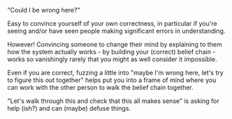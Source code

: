 "Could I be wrong here?"

Easy to convince yourself of your own correctness, in particular if you're seeing and/or have seen people making significant errors in understanding.

However! Convincing someone to change their mind by explaining to them how the system actually works - by building your (correct) belief chain - works so vanishingly rarely that you might as well consider it impossible.

Even if you are correct, fuzzing a little into "maybe I'm wrong here, let's try to figure this out together" helps put you into a frame of mind where you can work with the other person to walk the belief chain together.

"Let's walk through this and check that this all makes sense" is asking for help (ish?) and can (maybe) defuse things.